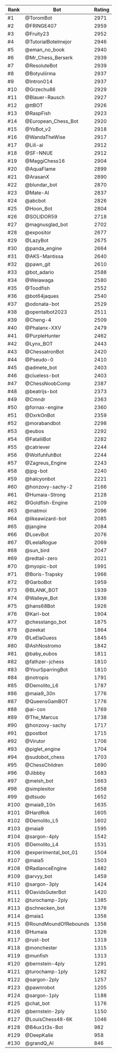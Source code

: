 Rank|Bot|Rating
---|---|---
#1|@ToromBot|2971
#2|@FRINGE407|2959
#3|@Fruity23|2952
#4|@TutorialBotelmejor|2946
#5|@eman_no_book|2940
#6|@Mr_Chess_Berserk|2939
#7|@ResoluteBot|2939
#8|@Botyuliirma|2937
#9|@Intron014|2937
#10|@Grzechu86|2929
#11|@Blauer-Rausch|2927
#12|@ttBOT|2926
#13|@RaspFish|2923
#14|@European_Chess_Bot|2920
#15|@YoBot_v2|2918
#16|@WandaTheWise|2917
#17|@Lili-ai|2912
#18|@SF-NNUE|2912
#19|@MaggiChess16|2904
#20|@AquaFlame|2899
#21|@ArasanX|2890
#22|@blundar_bot|2870
#23|@Mate-AI|2837
#24|@abcbot|2826
#25|@Hoon_Bot|2804
#26|@SOLIDOR59|2718
#27|@magnusglad_bot|2702
#28|@expositor|2677
#29|@LazyBot|2675
#30|@panda_engine|2664
#31|@AKS-Mantissa|2640
#32|@pawn_git|2610
#33|@bot_adario|2588
#34|@Weiawaga|2580
#35|@Toodfish|2552
#36|@bot64jaques|2540
#37|@odonata-bot|2529
#38|@opentalbot2023|2511
#39|@Cheng-4|2509
#40|@Phalanx-XXV|2479
#41|@PurpleHunter|2462
#42|@Lynx_BOT|2443
#43|@ChessatronBot|2420
#44|@Pseudo-0|2410
#45|@admete_bot|2403
#46|@clueless-bot|2403
#47|@ChessNoobComp|2387
#48|@beatrijs-bot|2373
#49|@Cmndr|2363
#50|@fornax-engine|2360
#51|@DxrkOnBot|2359
#52|@morabandbot|2298
#53|@eubos|2292
#54|@FataliiBot|2282
#55|@catriever|2244
#56|@WolfuhfuhBot|2244
#57|@Zagreus_Engine|2243
#58|@jpg-bot|2240
#59|@halcyonbot|2221
#60|@honzovy-sachy-2|2166
#61|@Humaia-Strong|2128
#62|@Goldfish-Engine|2109
#63|@matmoi|2096
#64|@likeawizard-bot|2085
#65|@jangine|2084
#66|@LoevBot|2076
#67|@LeelaRogue|2069
#68|@sun_bird|2047
#69|@redtail-zero|2021
#70|@myopic-bot|1991
#71|@Boris-Trapsky|1966
#72|@GarboBot|1959
#73|@BLANK_BOT|1939
#74|@Walleye_Bot|1936
#75|@hans68Bot|1926
#76|@Karl-bot|1904
#77|@chesstango_bot|1875
#78|@zeekat|1864
#79|@LeElaGuess|1845
#80|@AshNostromo|1842
#81|@baby_eubos|1811
#82|@fathzer-jchess|1810
#83|@YourSparringBot|1810
#84|@notropis|1791
#85|@Demolito_L6|1787
#86|@maia9_30n|1776
#87|@QueensGamBOT|1776
#88|@ai-con|1769
#89|@The_Marcus|1738
#90|@honzovy-sachy|1717
#91|@postbot|1715
#92|@Virutor|1706
#93|@piglet_engine|1704
#94|@sudobot_chess|1703
#95|@ChessChildren|1690
#96|@Jibbby|1683
#97|@melsh_bot|1663
#98|@simplexitor|1658
#99|@dtsudo|1652
#100|@maia9_10n|1635
#101|@HardRok|1605
#102|@Demolito_L5|1602
#103|@maia9|1595
#104|@sargon-4ply|1542
#105|@Demolito_L4|1531
#106|@experimental_bot_01|1504
#107|@maia5|1503
#108|@RadianceEngine|1482
#109|@arvyy_bot|1459
#110|@sargon-3ply|1424
#111|@DavidsGuterBot|1420
#112|@turochamp-2ply|1385
#113|@schnecken_bot|1376
#114|@maia1|1356
#115|@RoundMoundOfRebounds|1356
#116|@Humaia|1326
#117|@rust-bot|1319
#118|@monchester|1315
#119|@munfish|1313
#120|@bernstein-4ply|1291
#121|@turochamp-1ply|1282
#122|@sargon-2ply|1257
#123|@pawnrobot|1205
#124|@sargon-1ply|1188
#125|@chat_bot|1176
#126|@bernstein-2ply|1150
#127|@LouisChess48-6K|1046
#128|@B4ux1t3s-Bot|982
#129|@DeepKalle|958
#130|@grandQ_AI|846
